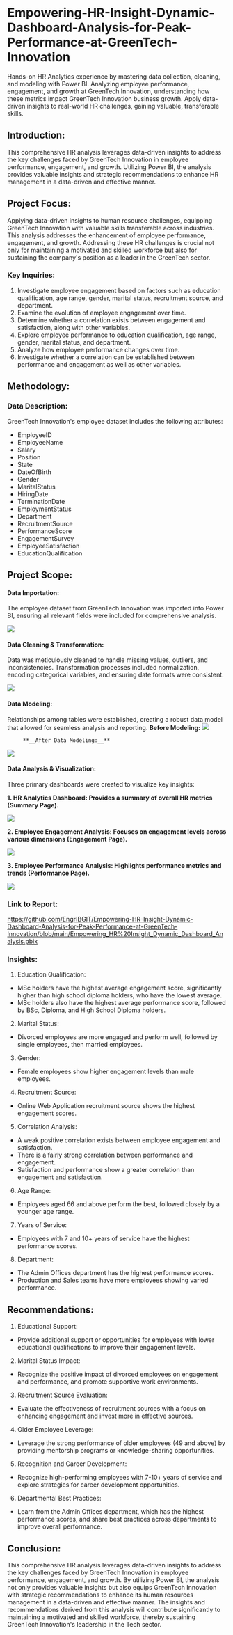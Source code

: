 # Empowering-HR-Insight-Dynamic-Dashboard-Analysis-for-Peak-Performance-at-GreenTech-Innovation
Hands-on HR Analytics experience by mastering data collection, cleaning, and modeling with Power BI. Analyzing employee performance, engagement, and growth at GreenTech Innovation, understanding how these metrics impact GreenTech Innovation business growth. Apply data-driven insights to real-world HR challenges, gaining valuable, transferable skills.

## Introduction:
This comprehensive HR analysis leverages data-driven insights to address the key challenges faced by GreenTech Innovation in employee performance, engagement, and growth. Utilizing Power BI, the analysis provides valuable insights and strategic recommendations to enhance HR management in a data-driven and effective manner.

## Project Focus:
Applying data-driven insights to human resource challenges, equipping GreenTech Innovation with valuable skills transferable across industries. This analysis addresses the enhancement of employee performance, engagement, and growth. Addressing these HR challenges is crucial not only for maintaining a motivated and skilled workforce but also for sustaining the company's position as a leader in the GreenTech sector.

### Key Inquiries:
1.	Investigate employee engagement based on factors such as education qualification, age range, gender, marital status, recruitment source, and department.
2.	Examine the evolution of employee engagement over time.
3.	Determine whether a correlation exists between engagement and satisfaction, along with other variables.
4.	Explore employee performance to education qualification, age range, gender, marital status, and department.
5.	Analyze how employee performance changes over time.
6.	Investigate whether a correlation can be established between performance and engagement as well as other variables.
  
## Methodology:
### Data Description:
GreenTech Innovation's employee dataset includes the following attributes:
- EmployeeID
- EmployeeName
- Salary
- Position
- State
- DateOfBirth
- Gender
- MaritalStatus
- HiringDate
- TerminationDate
- EmploymentStatus
- Department
- RecruitmentSource
- PerformanceScore
- EngagementSurvey
- EmployeeSatisfaction
- EducationQualification


## Project Scope:
#### Data Importation:
The employee dataset from GreenTech Innovation was imported into Power BI, ensuring all relevant fields were included for comprehensive analysis.

![](https://github.com/EngrIBGIT/Empowering-HR-Insight-Dynamic-Dashboard-Analysis-for-Peak-Performance-at-GreenTech-Innovation/blob/main/1_Data_Load.PNG)

#### Data Cleaning & Transformation:
Data was meticulously cleaned to handle missing values, outliers, and inconsistencies. Transformation processes included normalization, encoding categorical variables, and ensuring date formats were consistent.

![](https://github.com/EngrIBGIT/Empowering-HR-Insight-Dynamic-Dashboard-Analysis-for-Peak-Performance-at-GreenTech-Innovation/blob/main/4_Date_ParameterCreated.PNG)

#### Data Modeling:
Relationships among tables were established, creating a robust data model that allowed for seamless analysis and reporting.
         **__Before Modeling:__**
![](https://github.com/EngrIBGIT/Empowering-HR-Insight-Dynamic-Dashboard-Analysis-for-Peak-Performance-at-GreenTech-Innovation/blob/main/8_NoModela.PNG)

         **__After Data Modeling:__**
![](https://github.com/EngrIBGIT/Empowering-HR-Insight-Dynamic-Dashboard-Analysis-for-Peak-Performance-at-GreenTech-Innovation/blob/main/8_ModelRShipb.PNG)


#### Data Analysis & Visualization:
Three primary dashboards were created to visualize key insights:

**1.	HR Analytics Dashboard: Provides a summary of overall HR metrics (Summary Page).**

![](https://github.com/EngrIBGIT/Empowering-HR-Insight-Dynamic-Dashboard-Analysis-for-Peak-Performance-at-GreenTech-Innovation/blob/main/Summary_DB.png)
   
**2.	Employee Engagement Analysis: Focuses on engagement levels across various dimensions (Engagement Page).**

![](https://github.com/EngrIBGIT/Empowering-HR-Insight-Dynamic-Dashboard-Analysis-for-Peak-Performance-at-GreenTech-Innovation/blob/main/EmplENg_DB.png)
   
**3.	Employee Performance Analysis: Highlights performance metrics and trends (Performance Page).**

![](https://github.com/EngrIBGIT/Empowering-HR-Insight-Dynamic-Dashboard-Analysis-for-Peak-Performance-at-GreenTech-Innovation/blob/main/EmpPerf_DB.png)

### Link to Report:
https://github.com/EngrIBGIT/Empowering-HR-Insight-Dynamic-Dashboard-Analysis-for-Peak-Performance-at-GreenTech-Innovation/blob/main/Empowering_HR%20Insight_Dynamic_Dashboard_Analysis.pbix

### Insights:
1.	Education Qualification:
- 	MSc holders have the highest average engagement score, significantly higher than high school diploma holders, who have the lowest average.
- 	MSc holders also have the highest average performance score, followed by BSc, Diploma, and High School Diploma holders.
2.	Marital Status:
- Divorced employees are more engaged and perform well, followed by single employees, then married employees.
3.	Gender:
- Female employees show higher engagement levels than male employees.
4.	Recruitment Source:
- Online Web Application recruitment source shows the highest engagement scores.
5.	Correlation Analysis:
- A weak positive correlation exists between employee engagement and satisfaction.
- There is a fairly strong correlation between performance and engagement.
- Satisfaction and performance show a greater correlation than engagement and satisfaction.
6.	Age Range:
- Employees aged 66 and above perform the best, followed closely by a younger age range.
7.	Years of Service:
- Employees with 7 and 10+ years of service have the highest performance scores.
8.	Department:
- The Admin Offices department has the highest performance scores.
- Production and Sales teams have more employees showing varied performance.


## Recommendations:
1.	Educational Support:
- Provide additional support or opportunities for employees with lower educational qualifications to improve their engagement levels.
2.	Marital Status Impact:
- Recognize the positive impact of divorced employees on engagement and performance, and promote supportive work environments.
3.	Recruitment Source Evaluation:
- Evaluate the effectiveness of recruitment sources with a focus on enhancing engagement and invest more in effective sources.
4.	Older Employee Leverage:
- Leverage the strong performance of older employees (49 and above) by providing mentorship programs or knowledge-sharing opportunities.
5.	Recognition and Career Development:
- Recognize high-performing employees with 7-10+ years of service and explore strategies for career development opportunities.
6.	Departmental Best Practices:
- Learn from the Admin Offices department, which has the highest performance scores, and share best practices across departments to improve overall performance.
  
## Conclusion:
This comprehensive HR analysis leverages data-driven insights to address the key challenges faced by GreenTech Innovation in employee performance, engagement, and growth. By utilizing Power BI, the analysis not only provides valuable insights but also equips GreenTech Innovation with strategic recommendations to enhance its human resources management in a data-driven and effective manner. The insights and recommendations derived from this analysis will contribute significantly to maintaining a motivated and skilled workforce, thereby sustaining GreenTech Innovation's leadership in the Tech sector.

